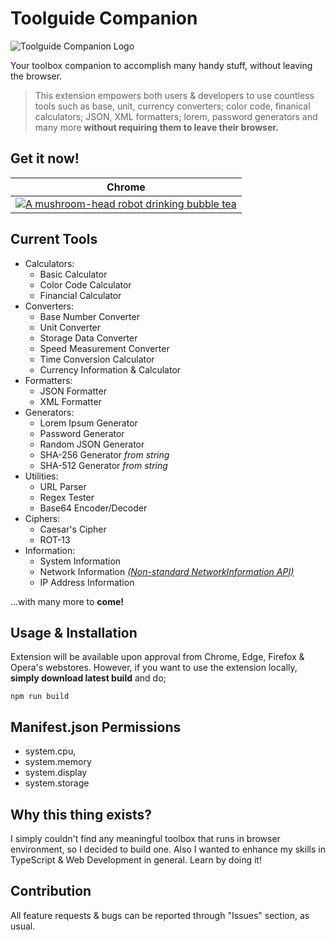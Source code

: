 # Toolguide Companion

![Toolguide Companion Logo](images/logo/final-icon-without-text-minified.png)

Your toolbox companion to accomplish many handy stuff, without leaving the browser.

> This extension empowers both users & developers to use countless tools such as base, unit, currency converters; color code, finanical calculators; JSON, XML formatters; lorem, password generators and many more **without requiring them to leave their browser.**

## Get it now!

| Chrome    |
| --------- |
| [![A mushroom-head robot drinking bubble tea](https://developer.chrome.com/static/docs/webstore/branding/image/UV4C4ybeBTsZt43U4xis.png 'Available on Chrome Web Store')]([https://codecademy.com](https://chromewebstore.google.com/detail/toolguide-companion/jgneofggiaeliocifinjncdodelkmapi)) |


## Current Tools

 - Calculators:
	 - Basic Calculator
	 - Color Code Calculator
	 - Financial Calculator
- Converters:
	- Base Number Converter
	- Unit Converter
	- Storage Data Converter
	- Speed Measurement Converter
	- Time Conversion Calculator
	- Currency Information & Calculator
- Formatters:
	- JSON Formatter
	- XML Formatter
- Generators:
	- Lorem Ipsum Generator
	- Password Generator
	- Random JSON Generator
	- SHA-256 Generator *from string*
	- SHA-512 Generator *from string*
- Utilities:
	- URL Parser
	- Regex Tester
	- Base64 Encoder/Decoder
- Ciphers:
	- Caesar's Cipher
	- ROT-13
- Information:
    - System Information
    - Network Information [*(Non-standard NetworkInformation API)*](https://developer.mozilla.org/en-US/docs/Web/API/NetworkInformation "Non-standard NetworkInformation API")
    - IP Address Information

...with many more to **come!**

## Usage & Installation

Extension will be available upon approval from Chrome, Edge, Firefox & Opera's webstores. However, if you want to use the extension locally, **simply download latest build** and do;

`npm run build`

## Manifest.json Permissions

- system.cpu,
- system.memory
- system.display
- system.storage

## Why this thing exists?

I simply couldn't find any meaningful toolbox that runs in browser environment, so I decided to build one. Also I wanted to enhance my skills in TypeScript & Web Development in general. Learn by doing it!

## Contribution

All feature requests & bugs can be reported through "Issues" section, as usual.

